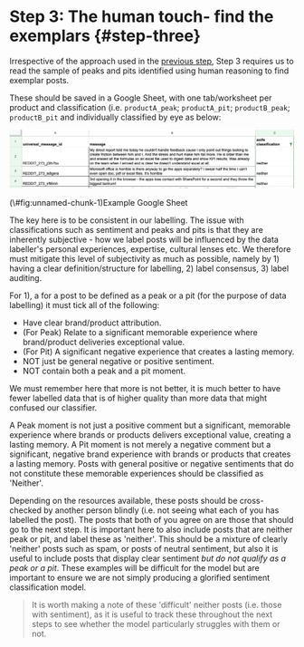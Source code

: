 # Step 3: The human touch- find the exemplars {#step-three}

Irrespective of the approach used in the [previous step](#killer-examples), Step 3 requires us to read the sample of peaks and pits identified using human reasoning to find exemplar posts.

These should be saved in a Google Sheet, with one tab/worksheet per product and classification (i.e. `productA_peak`; `productA_pit`; `productB_peak`; `productB_pit` and individually classified by eye as below:

<div class="figure">
<img src="./img/gsheet_eg.png" alt="Example Google Sheet" width="1034" />
<p class="caption">(\#fig:unnamed-chunk-1)Example Google Sheet</p>
</div>

The key here is to be consistent in our labelling. The issue with classifications such as sentiment and peaks and pits is that they are inherently subjective - how we label posts will be influenced by the data labeller's personal experiences, expertise, cultural lenses etc. We therefore must mitigate this level of subjectivity as much as possible, namely by 1) having a clear definition/structure for labelling, 2) label consensus, 3) label auditing. 

For 1), a for a post to be defined as a peak or a pit (for the purpose of data labelling) it must tick all of the following:

* Have clear brand/product attribution. 
* (For Peak) Relate to a significant memorable experience where brand/product deliveries exceptional value.
* (For Pit) A significant negative experience that creates a lasting memory.
* NOT just be general negative or positive sentiment.
* NOT contain both a peak and a pit moment.

We must remember here that more is not better, it is much better to have fewer labelled data that is of higher quality than more data that might confused our classifier. 


A Peak moment is not just a positive comment but a significant, memorable experience where brands or products delivers exceptional value, creating a lasting memory. A Pit moment is not merely a negative comment but a significant, negative brand experience with brands or products that creates a lasting memory. Posts with general positive or negative sentiments that do not constitute these memorable experiences should be classified as 'Neither'.


Depending on the resources available, these posts should be cross-checked by another person blindly (i.e. not seeing what each of you has labelled the post). The posts that both of you agree on are those that should go to the next step. It is important here to also include posts that are neither peak or pit, and label these as 'neither'. This should be a mixture of clearly 'neither' posts such as spam, or posts of neutral sentiment, but also it is useful to include posts that display clear sentiment *but do not qualify as a peak or a pit*. These examples will be difficult for the model but are important to ensure we are not simply producing a glorified sentiment classification model. 

> It is worth making a note of these 'difficult' neither posts (i.e. those with sentiment), as it is useful to track these throughout the next steps to see whether the model particularly struggles with them or not.


